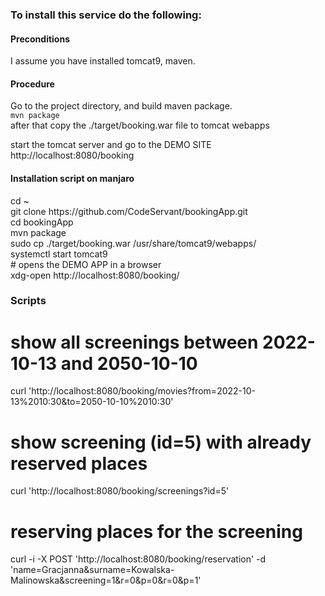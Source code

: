 <h3>To install this service do the following:</h3>
<h4>Preconditions</h4>
I assume you have installed tomcat9, maven.

<h4>Procedure</h4>
Go to the project directory, and build maven package.<br>
<code>mvn package</code><br>
after that copy the ./target/booking.war file to tomcat webapps<br>

start the tomcat server and go to the DEMO SITE http://localhost:8080/booking<br>

<h4>Installation script on manjaro</h4>
cd ~<br>
git clone https://github.com/CodeServant/bookingApp.git<br>
cd bookingApp<br>
mvn package<br>
sudo cp ./target/booking.war /usr/share/tomcat9/webapps/<br>
systemctl start tomcat9<br>
# opens the DEMO APP in a browser<br>
xdg-open http://localhost:8080/booking/<br>
<h3>Scripts</h3>

# show all screenings between 2022-10-13 and 2050-10-10 <br>
curl 'http://localhost:8080/booking/movies?from=2022-10-13%2010:30&to=2050-10-10%2010:30'<br>

# show screening (id=5) with already reserved places <br>
curl 'http://localhost:8080/booking/screenings?id=5' <br>

# reserving places for the screening <br>
curl -i -X POST 'http://localhost:8080/booking/reservation' -d 'name=Gracjanna&surname=Kowalska-Malinowska&screening=1&r=0&p=0&r=0&p=1'
